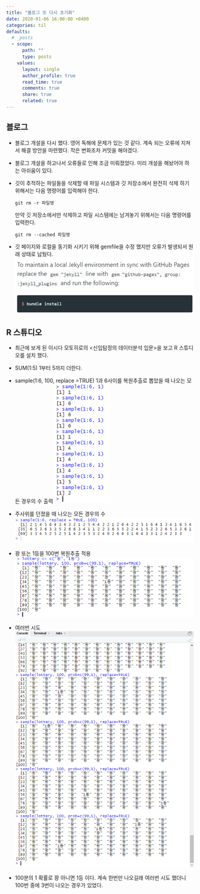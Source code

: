 ```yaml
---
title: "블로그 또 다시 초기화"
date: 2020-01-06 16:00:00 +0400
categories: til
defaults:
  # _posts
  - scope:
      path: ""
      type: posts
    values:
      layout: single
      author_profile: true
      read_time: true
      comments: true
      share: true
      related: true
---
```

블로그
--
* 블로그 개설을 다시 했다. 영어 독해에 문제가 있는 것 같다. 계속 되는 오류에 지쳐서 해결 방안을 마련했다. 작은 변화조차 커밋을 해야겠다.

* 블로그 개설을 하고나서 오류들로 인해 조금 미뤄졌었다. 미리 개설을 해놨어야 하는 아쉬움이 있다.

* 깃이 추적하는 파일들을 삭제할 때 파일 시스템과 깃 저장소에서 완전히 삭제 하기 위해서는 다음 명령어를 입력해야 한다.

    <pre><code>git rm -r 파일명</pre></code>
    만약 깃 저장소에서만 삭제하고 파일 시스템에는 남겨놓기 위해서는 다음 명령어를 입력한다.
    <pre><code>git rm --cached 파일명</pre></code>

* 깃 페이지와 로컬을 동기화 시키기 위해 gemfile을 수정 했지만 오류가 발생되서 원래 상태로 납뒀다.
 ![weee](/imgs/gemfileError.png)

R 스튜디오
--
* 최근에 보게 된 이시다 모토히로의 <신입탐정의 데이터분석 입문>을 보고 R 스튜디오를 설치 했다.
* SUM(1:5) 1부터 5까지 더한다.
* sample(1:6, 100, replace =TRUE) 1과 6사이를 복원추출로 뽑았을 때 나오는 모든 경우의 수 출력
 ![sample1](/imgs/sample1.PNG)
* 주사위를 던졌을 때 나오는 모든 경우의 수
 ![sample2](/imgs/sample2.png)
* 꽝 또는 1등을 100번 복원추출 적용
 ![sample3](/imgs/sample3.png)
* 여러번 시도
 ![sampleMultiple0](/imgs/sampleMultiple0.png "꽝 또는 1등 추출")

* 100분의 1 확률로 꽝 아니면 1등 이다. 계속 한번만 나오길래 여러번 시도 했더니 100번 중에 3번이 나오는 경우가 있었다.
